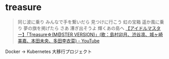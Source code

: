 # treasure

> 同じ波に乗り みんなで手を繋いだら
> 見つけに行こう 虹の宝箱
> 遥か風に乗り 夢の旗を掲げたら
> さあ 漕ぎ出そうよ 輝くあの島へ
> [【アイドルマスター】「Treasure☆(M@STER VERSION)」(歌：島村卯月、渋谷凛、城ヶ崎美嘉、本田未央、多田李衣菜) - YouTube](https://www.youtube.com/watch?v=ltxfIfGYCVw)


Docker → Kubernetes 大移行プロジェクト
